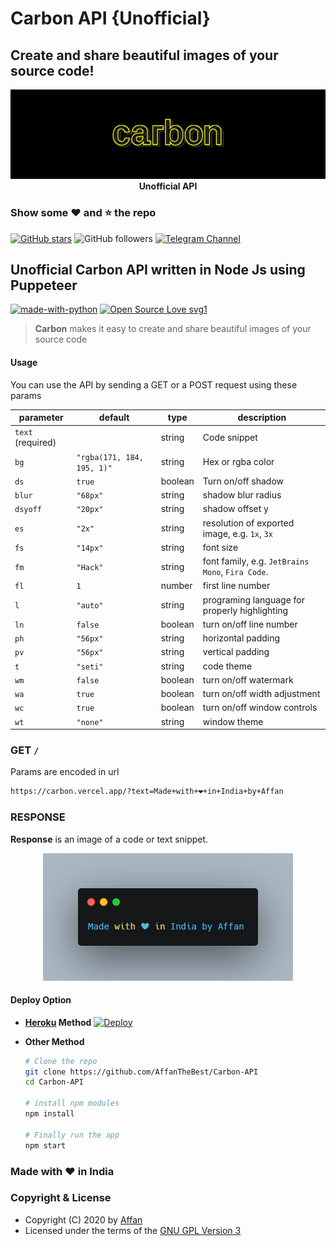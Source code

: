 # Carbon API {Unofficial}
Create and share beautiful images of your source code!
---
<p align="center">
    <a href="https://github.com/carbon-app/carbon">
        <img src="resources/carbon.png" alt="Carbon">
    </a>
    <br>
    <b>Unofficial API</b>
    <br>
</p>

### Show some :heart: and :star: the repo

[![GitHub stars](https://img.shields.io/github/stars/AffanTheBest/Carbon-API.svg?style=social&label=Star)](https://github.com/AffanTheBest/APIs)
![GitHub followers](https://img.shields.io/github/followers/AffanTheBest.svg?style=social&label=Follow)
[![Telegram Channel](https://img.shields.io/badge/Telegram-Channel-orange)](https://t.me/asprojects)

## Unofficial Carbon API written in Node Js using Puppeteer
[![made-with-python](https://img.shields.io/badge/Made%20with-NodeJs-1f425f.svg)](https://nodejs.org/en/) [![Open Source Love svg1](https://badges.frapsoft.com/os/v1/open-source.svg?v=103)](https://github.com/ellerbrock/open-source-badges/)

> **Carbon**  makes it easy to create and share beautiful images of your source code

#### Usage
You can use the API by sending a GET or a POST request using these params

| parameter              | default                    | type    | description                                      |
| ---------------------- | -------------------------- | ------- | ------------------------------------------------ |
| `text` (required)      |                            | string  | Code snippet                                     |
| `bg`                   | `"rgba(171, 184, 195, 1)"` | string  | Hex or rgba color                                |
| `ds`                   | `true`                     | boolean | Turn on/off shadow                               |
| `blur`                 | `"68px"`                   | string  | shadow blur radius                               |
| `dsyoff`               | `"20px"`                   | string  | shadow offset y                                  |
| `es`                   | `"2x"`                     | string  | resolution of exported image, e.g. `1x`, `3x`    |
| `fs`                   | `"14px"`                   | string  | font size                                        |
| `fm`                   | `"Hack"`                   | string  | font family, e.g. `JetBrains Mono`, `Fira Code`. |
| `fl`                   | `1`                        | number  | first line number                                |
| `l`                    | `"auto"`                   | string  | programing language for properly highlighting    |
| `ln`                   | `false`                    | boolean | turn on/off line number                          |
| `ph`                   | `"56px"`                   | string  | horizontal padding                               |
| `pv`                   | `"56px"`                   | string  | vertical padding                                 |
| `t`                    | `"seti"`                   | string  | code theme                                       |
| `wm`                   | `false`                    | boolean | turn on/off watermark                            |
| `wa`                   | `true`                     | boolean | turn on/off width adjustment                     |
| `wc`                   | `true`                     | boolean | turn on/off window controls                      |
| `wt`                   | `"none"`                   | string  | window theme                                     |

### GET `/`
Params are encoded in url
```bash
https://carbon.vercel.app/?text=Made+with+❤+in+India+by+Affan
```

### RESPONSE
**Response** is an image of a code or text snippet.
<p align="center">
    <a href="https://github.com/AffanTheBest">
        <img src="resources/response.png" alt="Response">
    </a>
</p>

#### Deploy Option

* **[Heroku](https://www.heroku.com/) Method** 
  [![Deploy](https://www.herokucdn.com/deploy/button.svg)](https://heroku.com/deploy?template=https://github.com/AffanTheBest/Carbon-API/tree/master)

* **Other Method** 

  ```bash
  # Clone the repo
  git clone https://github.com/AffanTheBest/Carbon-API
  cd Carbon-API

  # install npm modules
  npm install

  # Finally run the app
  npm start
  ```
### Made with ❤️️ in India
### Copyright & License 

* Copyright (C) 2020 by [Affan](https://github.com/AffanTheBest)
* Licensed under the terms of the [GNU GPL Version 3](https://github.com/AffanTheBest/Carbon-API/blob/main/LICENSE)
